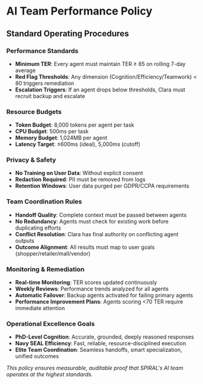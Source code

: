 # AI Team Performance Policy

## Standard Operating Procedures

### Performance Standards
- **Minimum TER**: Every agent must maintain TER ≥ 85 on rolling 7-day average
- **Red Flag Thresholds**: Any dimension (Cognition/Efficiency/Teamwork) < 80 triggers remediation
- **Escalation Triggers**: If an agent drops below thresholds, Clara must recruit backup and escalate

### Resource Budgets
- **Token Budget**: 8,000 tokens per agent per task
- **CPU Budget**: 500ms per task
- **Memory Budget**: 1,024MB per agent
- **Latency Target**: ≤600ms (ideal), 5,000ms (cutoff)

### Privacy & Safety
- **No Training on User Data**: Without explicit consent
- **Redaction Required**: PII must be removed from logs
- **Retention Windows**: User data purged per GDPR/CCPA requirements

### Team Coordination Rules
- **Handoff Quality**: Complete context must be passed between agents
- **No Redundancy**: Agents must check for existing work before duplicating efforts
- **Conflict Resolution**: Clara has final authority on conflicting agent outputs
- **Outcome Alignment**: All results must map to user goals (shopper/retailer/mall/vendor)

### Monitoring & Remediation
- **Real-time Monitoring**: TER scores updated continuously
- **Weekly Reviews**: Performance trends analyzed for all agents
- **Automatic Failover**: Backup agents activated for failing primary agents
- **Performance Improvement Plans**: Agents scoring <70 TER require immediate attention

### Operational Excellence Goals
- **PhD-Level Cognition**: Accurate, grounded, deeply reasoned responses
- **Navy SEAL Efficiency**: Fast, reliable, resource-disciplined execution
- **Elite Team Coordination**: Seamless handoffs, smart specialization, unified outcomes

*This policy ensures measurable, auditable proof that SPIRAL's AI team operates at the highest standards.*